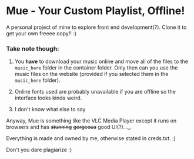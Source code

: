 # Mue - Your Custom Playlist, Offline!
A personal project of mine to explore front end development(?). Clone it to get your own freeee copy!! :)

### Take note though:
1) You **have** to download your music online and move all of the files to the `music_here` folder in the container folder. Only then can you use the music files on the website (provided if you selected them in the `music_here` folder).

2) Online fonts used are probably unavailable if you are offline so the interface looks kinda weird.

3) I don't know what else to say

Anyway, Mue is something like the VLC Media Player except it runs on browsers and has ~~stunning~~ ~~gorgeous~~ good UI(?). ._.

Everything is made and owned by me, otherwise stated in creds.txt. :)

Don't you dare plagiarize :)
